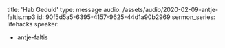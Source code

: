title: 'Hab Geduld'
type: message
audio: /assets/audio/2020-02-09-antje-faltis.mp3
id: 90f5d5a5-6395-4157-9625-44d1a90b2969
sermon_series: lifehacks
speaker:
  - antje-faltis
